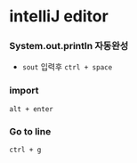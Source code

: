 # intelliJ editor

### System.out.println 자동완성

- `sout` 입력후 `ctrl + space`



### import

`alt + enter`



### Go to line

`ctrl + g`